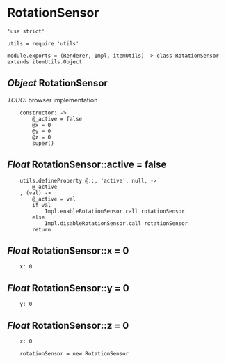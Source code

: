 RotationSensor
==============

	'use strict'

	utils = require 'utils'

	module.exports = (Renderer, Impl, itemUtils) -> class RotationSensor extends itemUtils.Object

*Object* RotationSensor
-----------------------

*TODO:* browser implementation

		constructor: ->
			@_active = false
			@x = 0
			@y = 0
			@z = 0
			super()

*Float* RotationSensor::active = false
--------------------------------------

		utils.defineProperty @::, 'active', null, ->
			@_active
		, (val) ->
			@_active = val
			if val
				Impl.enableRotationSensor.call rotationSensor
			else
				Impl.disableRotationSensor.call rotationSensor
			return

*Float* RotationSensor::x = 0
-----------------------------

		x: 0

*Float* RotationSensor::y = 0
-----------------------------

		y: 0

*Float* RotationSensor::z = 0
-----------------------------

		z: 0

		rotationSensor = new RotationSensor
